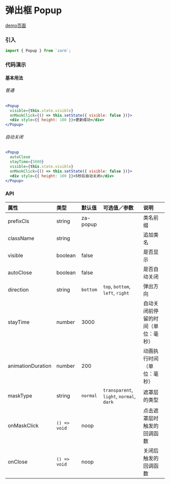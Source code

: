 # 弹出框 Popup

[demo页面](https://zhongantecheng.github.io/zarm/#/popup)

### 引入

```js
import { Popup } from `zarm`;
```

### 代码演示

#### 基本用法

###### 普通
```jsx
<Popup
  visible={this.state.visible}
  onMaskClick={() => this.setState({ visible: false })}>
  <div style={{ height: 100 }}>更新成功</div>
</Popup>
```

###### 自动关闭
```jsx
<Popup
  autoClose
  stayTime={5000}
  visible={this.state.visible}
  onMaskClick={() => this.setState({ visible: false })}>
  <div style={{ height: 100 }}>5秒后自动关闭</div>
</Popup>
```

### API

| 属性 | 类型 | 默认值 | 可选值／参数 | 说明 |
| :--- | :--- | :--- | :--- | :--- |
| prefixCls | string | za-popup | | 类名前缀 |
| className | string | | | 追加类名 |
| visible | boolean | false | | 是否显示 |
| autoClose | boolean | false | | 是否自动关闭 |
| direction | string | `bottom` | `top`, `bottom`, `left`, `right` | 弹出方向 |
| stayTime | number | 3000 | | 自动关闭前停留的时间（单位：毫秒） |
| animationDuration | number | 200 | | 动画执行时间（单位：毫秒） |
| maskType | string | `normal` | `transparent`, `light`, `normal`, `dark` | 遮罩层的类型 |
| onMaskClick | <code>() => void</code> | noop | | 点击遮罩层时触发的回调函数 |
| onClose | <code>() => void</code> | noop | | 关闭后触发的回调函数 |



